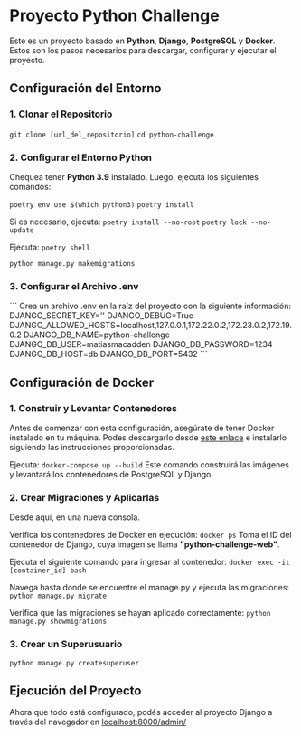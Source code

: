 # Proyecto Python Challenge

Este es un proyecto basado en **Python**, **Django**, **PostgreSQL** y **Docker**. Estos son los pasos necesarios para descargar, configurar y ejecutar el proyecto.

## Configuración del Entorno

### 1. Clonar el Repositorio

```git clone [url_del_repositorio]```
```cd python-challenge```

### 2. Configurar el Entorno Python
Chequea tener **Python 3.9** instalado. Luego, ejecuta los siguientes comandos:

```poetry env use $(which python3)```
```poetry install```

Si es necesario, ejecuta:
```poetry install --no-root```
```poetry lock --no-update```

Ejecuta:
```poetry shell```

```python manage.py makemigrations```

### 3. Configurar el Archivo .env
\```
Crea un archivo .env en la raíz del proyecto con la siguiente información:
DJANGO_SECRET_KEY=''
DJANGO_DEBUG=True
DJANGO_ALLOWED_HOSTS=localhost,127.0.0.1,172.22.0.2,172.23.0.2,172.19.0.2
DJANGO_DB_NAME=python-challenge
DJANGO_DB_USER=matiasmacadden
DJANGO_DB_PASSWORD=1234
DJANGO_DB_HOST=db
DJANGO_DB_PORT=5432
\```

## Configuración de Docker
### 1. Construir y Levantar Contenedores

Antes de comenzar con esta configuración, asegúrate de tener Docker instalado en tu máquina. Podes descargarlo desde [este enlace](https://www.docker.com/get-started) e instalarlo siguiendo las instrucciones proporcionadas.

Ejecuta:
```docker-compose up --build```
Este comando construirá las imágenes y levantará los contenedores de PostgreSQL y Django.

### 2. Crear Migraciones y Aplicarlas
Desde aqui, en una nueva consola.

Verifica los contenedores de Docker en ejecución:
```docker ps```
Toma el ID del contenedor de Django, cuya imagen se llama **"python-challenge-web"**.

Ejecuta el siguiente comando para ingresar al contenedor:
```docker exec -it [container_id] bash```

Navega hasta donde se encuentre el manage.py y ejecuta las migraciones:
```python manage.py migrate```

Verifica que las migraciones se hayan aplicado correctamente:
```python manage.py showmigrations```

### 3. Crear un Superusuario
```python manage.py createsuperuser```

## Ejecución del Proyecto
Ahora que todo está configurado, podés acceder al proyecto Django a través del navegador en [localhost:8000/admin/](localhost:8000/admin/) 
